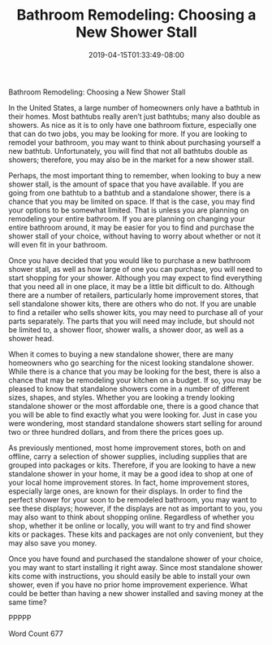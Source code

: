 ﻿---
title: "Bathroom Remodeling:  Choosing a New Shower Stall"
date: 2019-04-15T01:33:49-08:00
description: "Bathroom Remodeling Tips for Web Success"
featured_image: "/images/Bathroom Remodeling.jpg"
tags: ["Bathroom Remodeling"]
---

Bathroom Remodeling:  Choosing a New Shower Stall

In the United States, a large number of homeowners only have a bathtub in their homes. Most bathtubs really aren’t just bathtubs; many also double as showers.  As nice as it is to only have one bathroom fixture, especially one that can do two jobs, you may be looking for more. If you are looking to remodel your bathroom, you may want to think about purchasing yourself a new bathtub.  Unfortunately, you will find that not all bathtubs double as showers; therefore, you may also be in the market for a new shower stall.

Perhaps, the most important thing to remember, when looking to buy a new shower stall, is the amount of space that you have available.  If you are going from one bathtub to a bathtub and a standalone shower, there is a chance that you may be limited on space.  If that is the case, you may find your options to be somewhat limited. That is unless you are planning on remodeling your entire bathroom. If you are planning on changing your entire bathroom around, it may be easier for you to find and purchase the shower stall of your choice, without having to worry about whether or not it will even fit in your bathroom.

Once you have decided that you would like to purchase a new bathroom shower stall, as well as how large of one you can purchase, you will need to start shopping for your shower. Although you may expect to find everything that you need all in one place, it may be a little bit difficult to do. Although there are a number of retailers, particularly home improvement stores, that sell standalone shower kits, there are others who do not. If you are unable to find a retailer who sells shower kits, you may need to purchase all of your parts separately. The parts that you will need may include, but should not be limited to, a shower floor, shower walls, a shower door, as well as a shower head.  

When it comes to buying a new standalone shower, there are many homeowners who go searching for the nicest looking standalone shower.  While there is a chance that you may be looking for the best, there is also a chance that may be remodeling your kitchen on a budget.  If so, you may be pleased to know that standalone showers come in a number of different sizes, shapes, and styles.  Whether you are looking a trendy looking standalone shower or the most affordable one, there is a good chance that you will be able to find exactly what you were looking for. Just in case you were wondering, most standard standalone showers start selling for around two or three hundred dollars, and from there the prices goes up.

As previously mentioned, most home improvement stores, both on and offline, carry a selection of shower supplies, including supplies that are grouped into packages or kits. Therefore, if you are looking to have a new standalone shower in your home, it may be a good idea to shop at one of your local home improvement stores.  In fact, home improvement stores, especially large ones, are known for their displays. In order to find the perfect shower for your soon to be remodeled bathroom, you may want to see these displays; however, if the displays are not as important to you, you may also want to think about shopping online.  Regardless of whether you shop, whether it be online or locally, you will want to try and find shower kits or packages.  These kits and packages are not only convenient, but they may also save you money.

Once you have found and purchased the standalone shower of your choice, you may want to start installing it right away.  Since most standalone shower kits come with instructions, you should easily be able to install your own shower, even if you have no prior home improvement experience. What could be better than having a new shower installed and saving money at the same time?

PPPPP

Word Count 677

